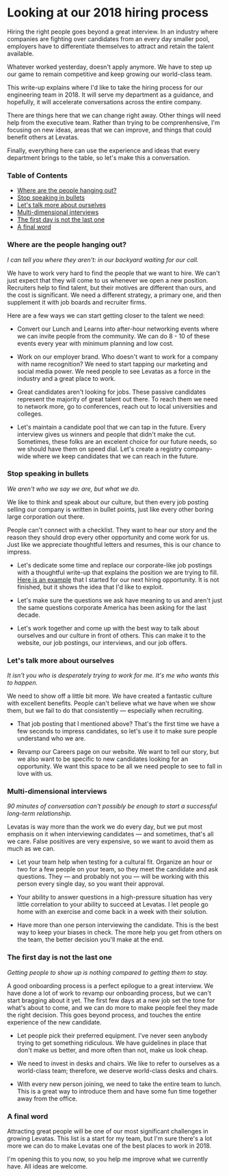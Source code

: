 # Looking at our 2018 hiring process

Hiring the right people goes beyond a great interview. In an industry where companies are fighting over candidates from an every day smaller pool, employers have to differentiate themselves to attract and retain the talent available. 

Whatever worked yesterday, doesn't apply anymore. We have to step up our game to remain competitive and keep growing our world-class team.

This write-up explains where I'd like to take the hiring process for our engineering team in 2018. It will serve my department as a guidance, and hopefully, it will accelerate conversations across the entire company.

There are things here that we can change right away. Other things will need help from the executive team. Rather than trying to be comprenhensive, I'm focusing on new ideas, areas that we can improve, and things that could benefit others at Levatas.

Finally, everything here can use the experience and ideas that every department brings to the table, so let's make this a conversation.

### Table of Contents

* [Where are the people hanging out?](#where-are-the-people-hanging-out)
* [Stop speaking in bullets](#stop-speaking-in-bullets)
* [Let's talk more about ourselves](#lets-talk-more-about-ourselves)
* [Multi-dimensional interviews](#multi-dimensional-interviews)
* [The first day is not the last one](#the-first-day-is-not-the-last-one)
* [A final word](#a-final-word)

### Where are the people hanging out?

_I can tell you where they aren't: in our backyard waiting for our call._ 

We have to work very hard to find the people that we want to hire. We can't just expect that they will come to us whenever we open a new position. Recruiters help to find talent, but their motives are different than ours, and the cost is significant. We need a different strategy, a primary one, and then supplement it with job boards and recruiter firms.

Here are a few ways we can start getting closer to the talent we need:

* Convert our Lunch and Learns into after-hour networking events where we can invite people from the community. We can do 8 - 10 of these events every year with minimum planning and low cost.

* Work on our employer brand. Who doesn't want to work for a company with name recognition? We need to start tapping our marketing and social media power. We need people to see Levatas as a force in the industry and a great place to work.

* Great candidates aren't looking for jobs. These passive candidates represent the majority of great talent out there. To reach them we need to network more, go to conferences, reach out to local universities and colleges. 

* Let's maintain a candidate pool that we can tap in the future. Every interview gives us winners and people that didn't make the cut. Sometimes, these folks are an excelent choice for our future needs, so we should have them on speed dial. Let's create a registry company-wide where we keep candidates that we can reach in the future.
 
### Stop speaking in bullets

_We aren't who we say we are, but what we do._

We like to think and speak about our culture, but then every job posting selling our company is written in bullet points, just like every other boring large corporation out there.

People can't connect with a checklist. They want to hear our story and the reason they should drop every other opportunity and come work for us. Just like we appreciate thoughtful letters and resumes, this is our chance to impress.

* Let's dedicate some time and replace our corporate-like job postings with a thoughtful write-up that explains the position we are trying to fill. [Here is an example](https://github.com/levatas-agency/engineering/blob/master/hiring/job-posting.md) that I started for our next hiring opportunity. It is not finished, but it shows the idea that I'd like to exploit.

* Let's make sure the questions we ask have meaning to us and aren't just the same questions corporate America has been asking for the last decade. 

* Let's work together and come up with the best way to talk about ourselves and our culture in front of others. This can make it to the website, our job postings, our interviews, and our job offers.

### Let's talk more about ourselves

_It isn't you who is desperately trying to work for me. It's me who wants this to happen._

We need to show off a little bit more. We have created a fantastic culture with excellent benefits. People can't believe what we have when we show them, but we fail to do that consistently — especially when recruiting.

* That job posting that I mentioned above? That's the first time we have a few seconds to impress candidates, so let's use it to make sure people understand who we are.

* Revamp our Careers page on our website. We want to tell our story, but we also want to be specific to new candidates looking for an opportunity. We want this space to be all we need people to see to fall in love with us.

### Multi-dimensional interviews

_90 minutes of conversation can't possibly be enough to start a successful long-term relationship._

Levatas is way more than the work we do every day, but we put most emphasis on it when interviewing candidates — and sometimes, that's all we care. False positives are very expensive, so we want to avoid them as much as we can.

* Let your team help when testing for a cultural fit. Organize an hour or two for a few people on your team, so they meet the candidate and ask questions. They — and probably not you — will be working with this person every single day, so you want their approval.

* Your ability to answer questions in a high-pressure situation has very little correlation to your ability to succeed at Levatas. I let people go home with an exercise and come back in a week with their solution. 

* Have more than one person interviewing the candidate. This is the best way to keep your biases in check. The more help you get from others on the team, the better decision you'll make at the end.

### The first day is not the last one

_Getting people to show up is nothing compared to getting them to stay._

A good onboarding process is a perfect epilogue to a great interview. We have done a lot of work to revamp our onboarding process, but we can't start bragging about it yet. The first few days at a new job set the tone for what's about to come, and we can do more to make people feel they made the right decision. This goes beyond process, and touches the entire experience of the new candidate.

* Let people pick their preferred equipment. I've never seen anybody trying to get something ridiculous. We have guidelines in place that don't make us better, and more often than not, make us look cheap.

* We need to invest in desks and chairs. We like to refer to ourselves as a world-class team; therefore, we deserve world-class desks and chairs. 

* With every new person joining, we need to take the entire team to lunch. This is a great way to introduce them and have some fun time together away from the office.

### A final word

Attracting great people will be one of our most significant challenges in growing Levatas. This list is a start for my team, but I'm sure there's a lot more we can do to make Levatas one of the best places to work in 2018. 

I'm opening this to you now, so you help me improve what we currently have. All ideas are welcome.
